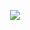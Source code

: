 <p align="center">
  <img src="https://github.com/ArturTomasiak/html-css-php_website_example/assets/155815681/bdebf278-ae42-4907-a500-723b20fcfccd">
</p>

